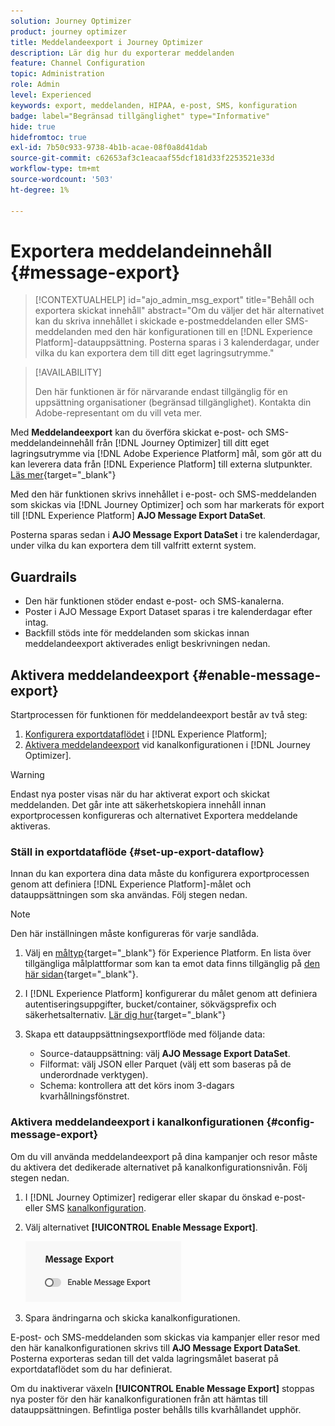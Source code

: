 ```yaml
---
solution: Journey Optimizer
product: journey optimizer
title: Meddelandeexport i Journey Optimizer
description: Lär dig hur du exporterar meddelanden
feature: Channel Configuration
topic: Administration
role: Admin
level: Experienced
keywords: export, meddelanden, HIPAA, e-post, SMS, konfiguration
badge: label="Begränsad tillgänglighet" type="Informative"
hide: true
hidefromtoc: true
exl-id: 7b50c933-9738-4b1b-acae-08f0a8d41dab
source-git-commit: c62653af3c1eacaaf55dcf181d33f2253521e33d
workflow-type: tm+mt
source-wordcount: '503'
ht-degree: 1%

---
```


# Exportera meddelandeinnehåll {#message-export}

>[!CONTEXTUALHELP]
>id="ajo_admin_msg_export"
>title="Behåll och exportera skickat innehåll"
>abstract="Om du väljer det här alternativet kan du skriva innehållet i skickade e-postmeddelanden eller SMS-meddelanden med den här konfigurationen till en [!DNL Experience Platform]-datauppsättning. Posterna sparas i 3 kalenderdagar, under vilka du kan exportera dem till ditt eget lagringsutrymme."

>[!AVAILABILITY]
>
>Den här funktionen är för närvarande endast tillgänglig för en uppsättning organisationer (begränsad tillgänglighet). Kontakta din Adobe-representant om du vill veta mer.

Med **Meddelandeexport** kan du överföra skickat e-post- och SMS-meddelandeinnehåll från [!DNL Journey Optimizer] till ditt eget lagringsutrymme via [!DNL Adobe Experience Platform] mål, som gör att du kan leverera data från [!DNL Experience Platform] till externa slutpunkter. [Läs mer](https://experienceleague.adobe.com/sv/docs/experience-platform/destinations/home){target="_blank"}

Med den här funktionen skrivs innehållet i e-post- och SMS-meddelanden som skickas via [!DNL Journey Optimizer] och som har markerats för export till [!DNL Experience Platform] **AJO Message Export DataSet**.

Posterna sparas sedan i **AJO Message Export DataSet** i tre kalenderdagar, under vilka du kan exportera dem till valfritt externt system.
<!--
## Terminology

* **[!DNL Experience Platform] destinations** - Framework to deliver data out of Experience Platform into external endpoints. [Learn more](https://experienceleague.adobe.com/sv/docs/experience-platform/destinations/home){target="_blank"}
* **AJO Message Export Dataset** - An [!DNL Experience Platform] dataset which stores the message content of email and SMS messages sent via [!DNL Journey Optimizer] which have been marked for export.
* **Retention**: Records in the AJO Message Export Dataset are retained for 3 calendar days from ingestion.-->

## Guardrails

* Den här funktionen stöder endast e-post- och SMS-kanalerna.
* Poster i AJO Message Export Dataset sparas i tre kalenderdagar efter intag.
* Backfill stöds inte för meddelanden som skickas innan meddelandeexport aktiverades enligt beskrivningen nedan.

## Aktivera meddelandeexport {#enable-message-export}

Startprocessen för funktionen för meddelandeexport består av två steg:

1. [Konfigurera exportdataflödet](#set-up-export-dataflow) i [!DNL Experience Platform];
1. [Aktivera meddelandeexport](#config-message-export) vid kanalkonfigurationen i [!DNL Journey Optimizer].

>[!WARNING]
>
>Endast nya poster visas när du har aktiverat export och skickat meddelanden. Det går inte att säkerhetskopiera innehåll innan exportprocessen konfigureras och alternativet Exportera meddelande aktiveras.

### Ställ in exportdataflöde {#set-up-export-dataflow}

Innan du kan exportera dina data måste du konfigurera exportprocessen genom att definiera [!DNL Experience Platform]-målet och datauppsättningen som ska användas. Följ stegen nedan.

>[!NOTE]
>
>Den här inställningen måste konfigureras för varje sandlåda.

1. Välj en [måltyp](https://experienceleague.adobe.com/sv/docs/experience-platform/destinations/destination-types){target="_blank"} för Experience Platform. En lista över tillgängliga målplattformar som kan ta emot data finns tillgänglig på [den här sidan](https://experienceleague.adobe.com/sv/docs/experience-platform/destinations/catalog/overview){target="_blank"}.

1. I [!DNL Experience Platform] konfigurerar du målet genom att definiera autentiseringsuppgifter, bucket/container, sökvägsprefix och säkerhetsalternativ. [Lär dig hur](https://experienceleague.adobe.com/sv/docs/experience-platform/destinations/ui/activate/export-datasets){target="_blank"}

1. Skapa ett datauppsättningsexportflöde med följande data:

   * Source-datauppsättning: välj **AJO Message Export DataSet**.
   * Filformat: välj JSON eller Parquet (välj ett som baseras på de underordnade verktygen).
   * Schema: kontrollera att det körs inom 3-dagars kvarhållningsfönstret.

### Aktivera meddelandeexport i kanalkonfigurationen {#config-message-export}

Om du vill använda meddelandeexport på dina kampanjer och resor måste du aktivera det dedikerade alternativet på kanalkonfigurationsnivån. Följ stegen nedan.

1. I [!DNL Journey Optimizer] redigerar eller skapar du önskad e-post- eller SMS [kanalkonfiguration](channel-surfaces.md#create-channel-surface).

1. Välj alternativet **[!UICONTROL Enable Message Export]**.

   ![](assets/config-message-export.png)

1. Spara ändringarna och skicka kanalkonfigurationen.

E-post- och SMS-meddelanden som skickas via kampanjer eller resor med den här kanalkonfigurationen skrivs till **AJO Message Export DataSet**. Posterna exporteras sedan till det valda lagringsmålet baserat på exportdataflödet som du har definierat.

Om du inaktiverar växeln **[!UICONTROL Enable Message Export]** stoppas nya poster för den här kanalkonfigurationen från att hämtas till datauppsättningen. Befintliga poster behålls tills kvarhållandet upphör.
